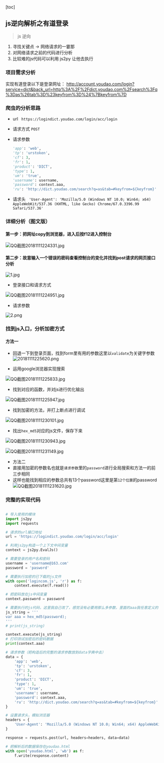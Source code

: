 [toc]

## js逆向解析之有道登录

> js 逆向
1. 寻找关键点 -> 网络请求的一霎那
2. 对网络请求之前的代码进行分析
3. 比较难的js代码可以利用 js2py 让他去执行

### 项目需求分析
> 
实现有道登录以下是登录网址：
http://account.youdao.com/login?service=dict&back_url=http%3A%2F%2Fdict.youdao.com%2Fsearch%3Fq%3Das%26tab%3D%23keyfrom%3D%24%7Bkeyfrom%7D

### 爬虫的分析思路
- url
   ` https://logindict.youdao.com/login/acc/login`

- 请求方式
    `POST`

- 请求参数
    ```python
    'app': 'web',
    'tp': 'urstoken',
    'cf': 3,
    'fr': 1,
    'product': 'DICT',
    'type': 1,
    'um': 'true',
    'username': username,
    'password': context.aaa,
    'ru': 'http://dict.youdao.com/search?q=as&tab=#keyfrom=${keyfrom}'
    ```
    
- 请求头
	` 'User-Agent': 'Mozilla/5.0 (Windows NT 10.0; Win64; x64) AppleWebKit/537.36 (KHTML, like Gecko) Chrome/67.0.3396.99 Safari/537.36'`
    
### 详细分析（图文版）
#### 第一步：把网址copy到浏览器，进入后按f12进入控制台

![QQ截图20181111224331.jpg](.\QQ截图20181111224331.jpg)


#### 第二步：故意输入一个错误的密码查看控制台的变化并找到post请求的网页接口分析

![1.jpg](.\1.jpg)

- 登录接口和请求方式

![QQ截图20181111224951.jpg](.\QQ截图20181111224951.jpg)

- 请求参数

![2.png](.\2.png)


### 找到js入口，分析加密方式
####  方法一
- 回退一下到登录页面，找到form里有用的参数这里以`validate`为关键字参数
![20181111225620.png](.\20181111225620.png)

- 运用google浏览器实现搜索

![QQ截图20181111225833.jpg](.\QQ截图20181111225833.jpg)

- 找到对应的函数，并对js进行优化输出

![QQ截图20181111225947.jpg](.\QQ截图20181111225947.jpg)

- 找到加密的方法，并打上断点进行调试

![QQ截图20181111230101.jpg](.\QQ截图20181111230101.jpg)

- 找出`hex_md5`对应的js文件，保存下来

![QQ截图20181111230943.jpg](.\QQ截图20181111230943.jpg)

![QQ截图20181111231149.jpg](.\QQ截图20181111231149.jpg)


- 方法二
- 直接用加密的参数名也就是`请求参数`里的`password`进行全局搜索和方法一的前三步相同
- 这样也能找到相应的参数总共有13个password这里是第`12个位置`的password
![QQ截图20181111231620.jpg](.\QQ截图20181111231620.jpg)


### 完整的实现代码
```python

# 导入使用的模块
import js2py
import requests

# 请求的url接口地址
url = 'https://logindict.youdao.com/login/acc/login'

# 利用js2py构造一个上下文中间变量
context = js2py.EvalJs()

# 需要登录的用户名和密码
username = 'username@163.com'
password = 'pasword'

# 需要执行加密的已下载的js文件
with open('logincom.js', 'r') as f:
    context.execute(f.read())

# 把密码放在js中间变量
context.password = password

# 需要执行的js代码，这里我自己改了，感觉没有必要用那么多参数，里面的aaa我任意定义的
js_string = '''
var aaa = hex_md5(password);
'''
# print(js_string)

context.execute(js_string)
# 打印测试加密后的密码数据
print(context.aaa)

# 请求参数（把构造后的完整的请求参数放到data字典中去）
data = {
    'app': 'web',
    'tp': 'urstoken',
    'cf': 3,
    'fr': 1,
    'product': 'DICT',
    'type': 1,
    'um': 'true',
    'username': username,
    'password': context.aaa,
    'ru': 'http://dict.youdao.com/search?q=as&tab=#keyfrom=${keyfrom}'
}

# 设置请求头，模拟浏览器
headers = {
    'User-Agent': 'Mozilla/5.0 (Windows NT 10.0; Win64; x64) AppleWebKit/537.36 (KHTML, like Gecko) Chrome/67.0.3396.99 Safari/537.36'
}

response = requests.post(url, headers=headers, data=data)

# 把解析后的数据保存在youdao.html
with open('youdao.html', 'wb') as f:
    f.write(response.content)

```
